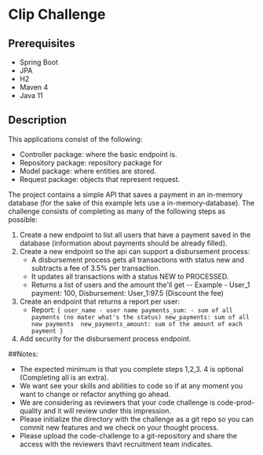 # Clip Challenge

## Prerequisites
- Spring Boot
- JPA
- H2
- Maven 4
- Java 11

## Description
This applications consist of the following:

- Controller package:  where the basic endpoint is.
- Repository package:  repository package for 
- Model package: where entities are stored.
- Request package: objects that represent request.


The project contains a simple API that saves a payment in an in-memory database (for the sake of this example lets use a in-memory-database).
The challenge consists of completing as many of the following steps as possible:

1. Create a new endpoint to list all users that have a payment saved in the database (information about payments should be already filled).
2. Create a new  endpoint so the api can support a disbursement process:
    - A disbursement process gets all transactions with status new and subtracts a fee of 3.5%  per transaction.
    - It updates all transactions with a status NEW  to PROCESSED.
    - Returns a list of users and the amount the'll get 
    -- Example - User_1 payment: 100, Disbursement: User_1:97.5 (Discount the fee)
3. Create an endpoint that returns a report per user:
    - Report:
    `{
      user_name - user name
      payments_sum: - sum of all payments (no mater what's the status)
      new_payments: sum of all new payments 
      new_payments_amount: sum of the amount of each payment
    }`
4. Add security for the disbursement process endpoint.


##Notes:
- The expected minimum is that you complete steps 1,2,3. 4 is optional  (Completing all is an extra).
- We want see your skills and abilities to code so if at any moment you want to change or refactor anything go ahead.
- We are considering as reviewers that your code challenge is code-prod-quality and it will review under this impression.
- Please initialize the directory with the challenge as a git repo so you can commit new features and we check on your thought process.
- Please upload the code-challenge to a git-repository and share the access with the reviewers thavt recruitment team indicates. 
